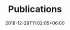 ---
title: "Publications"
date: 2018-12-28T11:02:05+06:00
icon: "ti-book"
description: "Our publications are the base for future improvements of the Mailu project"
type : "pages"
---